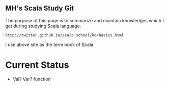 ## MH's Scala Study Git
The purpose of this page is to summarize and maintain knowledges which I get during studying Scala language.
~~~~~~~~~~~~~
http://twitter.github.io/scala_school/ko/basics.html
~~~~~~~~~~~~~
I use above site as the term book of Scala.
# Current Status
* Val? Var? function
